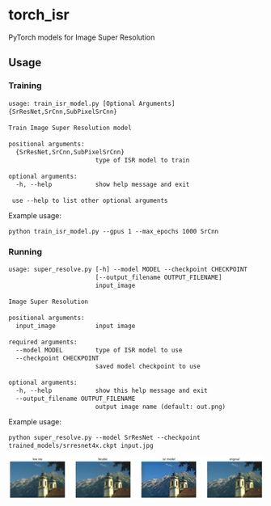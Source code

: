 # torch_isr
PyTorch models for Image Super Resolution

## Usage
### Training
```
usage: train_isr_model.py [Optional Arguments] {SrResNet,SrCnn,SubPixelSrCnn}

Train Image Super Resolution model

positional arguments:
  {SrResNet,SrCnn,SubPixelSrCnn}
                        type of ISR model to train

optional arguments:
  -h, --help            show help message and exit

 use --help to list other optional arguments

```

Example usage:

```
python train_isr_model.py --gpus 1 --max_epochs 1000 SrCnn
```
### Running
```
usage: super_resolve.py [-h] --model MODEL --checkpoint CHECKPOINT
                        [--output_filename OUTPUT_FILENAME]
                        input_image

Image Super Resolution

positional arguments:
  input_image           input image

required arguments:
  --model MODEL         type of ISR model to use
  --checkpoint CHECKPOINT
                        saved model checkpoint to use

optional arguments:
  -h, --help            show this help message and exit
  --output_filename OUTPUT_FILENAME
                        output image name (default: out.png)

```

Example usage:

```
python super_resolve.py --model SrResNet --checkpoint trained_models/srresnet4x.ckpt input.jpg
```

<p>
  <img src='trained_models/example.png' width='800'/>
</p>
